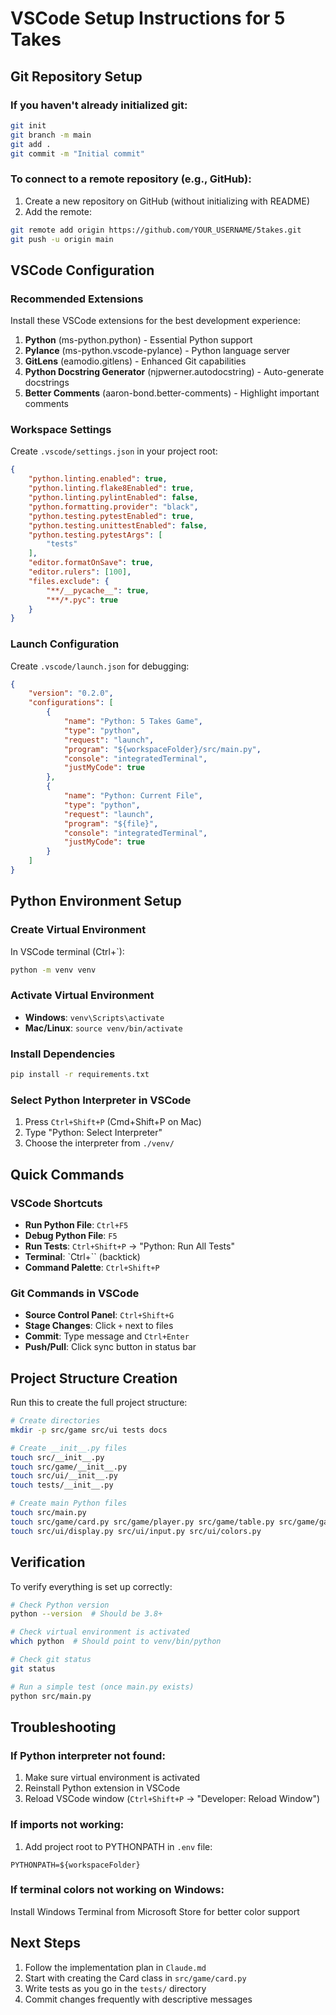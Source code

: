 # VSCode Setup Instructions for 5 Takes

## Git Repository Setup

### If you haven't already initialized git:
```bash
git init
git branch -m main
git add .
git commit -m "Initial commit"
```

### To connect to a remote repository (e.g., GitHub):
1. Create a new repository on GitHub (without initializing with README)
2. Add the remote:
```bash
git remote add origin https://github.com/YOUR_USERNAME/5takes.git
git push -u origin main
```

## VSCode Configuration

### Recommended Extensions
Install these VSCode extensions for the best development experience:

1. **Python** (ms-python.python) - Essential Python support
2. **Pylance** (ms-python.vscode-pylance) - Python language server
3. **GitLens** (eamodio.gitlens) - Enhanced Git capabilities
4. **Python Docstring Generator** (njpwerner.autodocstring) - Auto-generate docstrings
5. **Better Comments** (aaron-bond.better-comments) - Highlight important comments

### Workspace Settings
Create `.vscode/settings.json` in your project root:

```json
{
    "python.linting.enabled": true,
    "python.linting.flake8Enabled": true,
    "python.linting.pylintEnabled": false,
    "python.formatting.provider": "black",
    "python.testing.pytestEnabled": true,
    "python.testing.unittestEnabled": false,
    "python.testing.pytestArgs": [
        "tests"
    ],
    "editor.formatOnSave": true,
    "editor.rulers": [100],
    "files.exclude": {
        "**/__pycache__": true,
        "**/*.pyc": true
    }
}
```

### Launch Configuration
Create `.vscode/launch.json` for debugging:

```json
{
    "version": "0.2.0",
    "configurations": [
        {
            "name": "Python: 5 Takes Game",
            "type": "python",
            "request": "launch",
            "program": "${workspaceFolder}/src/main.py",
            "console": "integratedTerminal",
            "justMyCode": true
        },
        {
            "name": "Python: Current File",
            "type": "python",
            "request": "launch",
            "program": "${file}",
            "console": "integratedTerminal",
            "justMyCode": true
        }
    ]
}
```

## Python Environment Setup

### Create Virtual Environment
In VSCode terminal (Ctrl+`):
```bash
python -m venv venv
```

### Activate Virtual Environment
- **Windows**: `venv\Scripts\activate`
- **Mac/Linux**: `source venv/bin/activate`

### Install Dependencies
```bash
pip install -r requirements.txt
```

### Select Python Interpreter in VSCode
1. Press `Ctrl+Shift+P` (Cmd+Shift+P on Mac)
2. Type "Python: Select Interpreter"
3. Choose the interpreter from `./venv/`

## Quick Commands

### VSCode Shortcuts
- **Run Python File**: `Ctrl+F5`
- **Debug Python File**: `F5`
- **Run Tests**: `Ctrl+Shift+P` → "Python: Run All Tests"
- **Terminal**: `Ctrl+`` (backtick)
- **Command Palette**: `Ctrl+Shift+P`

### Git Commands in VSCode
- **Source Control Panel**: `Ctrl+Shift+G`
- **Stage Changes**: Click `+` next to files
- **Commit**: Type message and `Ctrl+Enter`
- **Push/Pull**: Click sync button in status bar

## Project Structure Creation

Run this to create the full project structure:
```bash
# Create directories
mkdir -p src/game src/ui tests docs

# Create __init__.py files
touch src/__init__.py
touch src/game/__init__.py
touch src/ui/__init__.py
touch tests/__init__.py

# Create main Python files
touch src/main.py
touch src/game/card.py src/game/player.py src/game/table.py src/game/game.py src/game/rules.py
touch src/ui/display.py src/ui/input.py src/ui/colors.py
```

## Verification

To verify everything is set up correctly:
```bash
# Check Python version
python --version  # Should be 3.8+

# Check virtual environment is activated
which python  # Should point to venv/bin/python

# Check git status
git status

# Run a simple test (once main.py exists)
python src/main.py
```

## Troubleshooting

### If Python interpreter not found:
1. Make sure virtual environment is activated
2. Reinstall Python extension in VSCode
3. Reload VSCode window (`Ctrl+Shift+P` → "Developer: Reload Window")

### If imports not working:
1. Add project root to PYTHONPATH in `.env` file:
```
PYTHONPATH=${workspaceFolder}
```

### If terminal colors not working on Windows:
Install Windows Terminal from Microsoft Store for better color support

## Next Steps
1. Follow the implementation plan in `Claude.md`
2. Start with creating the Card class in `src/game/card.py`
3. Write tests as you go in the `tests/` directory
4. Commit changes frequently with descriptive messages
